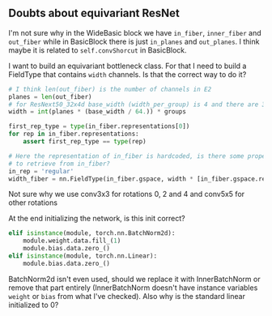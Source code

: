 ## Doubts about equivariant ResNet
I'm not sure why in the WideBasic block we have `in_fiber`, `inner_fiber` and `out_fiber` while in BasicBlock there is just `in_planes` and `out_planes`. 
I think maybe it is related to `self.convShorcut` in BasicBlock.


I want to build an equivariant bottleneck class. For that I need to build a FieldType that contains `width` channels.
Is that the correct way to do it?

```python
# I think len(out_fiber) is the number of channels in E2
planes = len(out_fiber)
# for ResNext50_32x4d base_width (width_per_group) is 4 and there are 32 groups
width = int(planes * (base_width / 64.)) * groups

first_rep_type = type(in_fiber.representations[0])
for rep in in_fiber.representations:
    assert first_rep_type == type(rep)

# Here the representation of in_fiber is hardcoded, is there some property that allows me
# to retrieve from in_fiber?
in_rep = 'regular'
width_fiber = nn.FieldType(in_fiber.gspace, width * [in_fiber.gspace.representations[in_rep]])
```

Not sure why we use conv3x3 for rotations 0, 2 and 4 and conv5x5 for other rotations


At the end initializing the network, is this init correct?
```python
elif isinstance(module, torch.nn.BatchNorm2d):
    module.weight.data.fill_(1)
    module.bias.data.zero_()
elif isinstance(module, torch.nn.Linear):
    module.bias.data.zero_()
```
BatchNorm2d isn't even used, should we replace it with InnerBatchNorm or remove that part entirely 
(InnerBatchNorm doesn't have instance variables `weight` or `bias` from what I've checked). 
Also why is the standard linear initialized to 0?